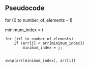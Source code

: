 ## Pseudocode

for (0 to number_of_elements - 1)

minimum_index = i

    for (i+1 to number_of_elements)
        if (arr[j] < arr[minimum_index])
            minimum_index = j;


    swap(arr[minimum_index], arr[i])
